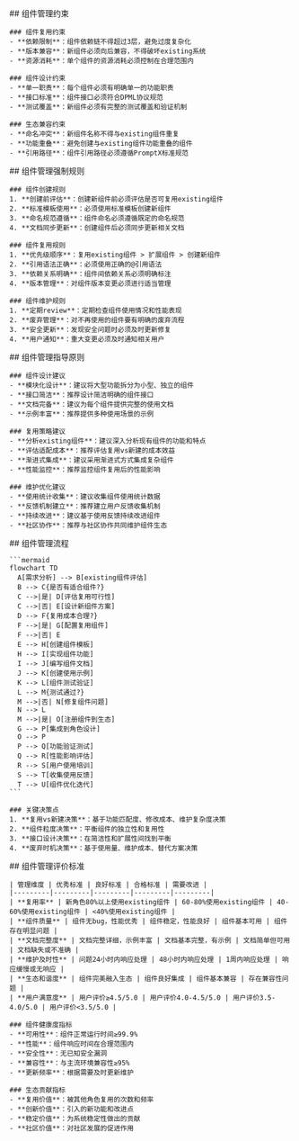 <execution domain="component-management">
  <constraint>
    ## 组件管理约束
    
    ### 组件复用约束
    - **依赖限制**：组件依赖链不得超过3层，避免过度复杂化
    - **版本兼容**：新组件必须向后兼容，不得破坏existing系统
    - **资源消耗**：单个组件的资源消耗必须控制在合理范围内
    
    ### 组件设计约束
    - **单一职责**：每个组件必须有明确单一的功能职责
    - **接口标准**：组件接口必须符合DPML协议规范
    - **测试覆盖**：新组件必须有完整的测试覆盖和验证机制
    
    ### 生态兼容约束
    - **命名冲突**：新组件名称不得与existing组件重复
    - **功能重叠**：避免创建与existing组件功能重叠的组件
    - **引用路径**：组件引用路径必须遵循PromptX标准规范
  </constraint>
  
  <rule>
    ## 组件管理强制规则
    
    ### 组件创建规则
    1. **创建前评估**：创建新组件前必须评估是否可复用existing组件
    2. **标准模板使用**：必须使用标准模板创建新组件
    3. **命名规范遵循**：组件命名必须遵循既定的命名规范
    4. **文档同步更新**：创建组件后必须同步更新相关文档
    
    ### 组件复用规则
    1. **优先级顺序**：复用existing组件 > 扩展组件 > 创建新组件
    2. **引用语法正确**：必须使用正确的@引用语法
    3. **依赖关系明确**：组件间依赖关系必须明确标注
    4. **版本管理**：对组件版本变更必须进行适当管理
    
    ### 组件维护规则
    1. **定期review**：定期检查组件使用情况和性能表现
    2. **废弃管理**：对不再使用的组件要有明确的废弃流程
    3. **安全更新**：发现安全问题时必须及时更新修复
    4. **用户通知**：重大变更必须及时通知相关用户
  </rule>
  
  <guideline>
    ## 组件管理指导原则
    
    ### 组件设计建议
    - **模块化设计**：建议将大型功能拆分为小型、独立的组件
    - **接口简洁**：推荐设计简洁明确的组件接口
    - **文档完备**：建议为每个组件提供完整的使用文档
    - **示例丰富**：推荐提供多种使用场景的示例
    
    ### 复用策略建议
    - **分析existing组件**：建议深入分析现有组件的功能和特点
    - **评估适配成本**：推荐评估复用vs新建的成本效益
    - **渐进式集成**：建议采用渐进式方式集成复杂组件
    - **性能监控**：推荐监控组件复用后的性能影响
    
    ### 维护优化建议
    - **使用统计收集**：建议收集组件使用统计数据
    - **反馈机制建立**：推荐建立用户反馈收集机制
    - **持续改进**：建议基于使用反馈持续改进组件
    - **社区协作**：推荐与社区协作共同维护组件生态
  </guideline>
  
  <process>
    ## 组件管理流程
    
    ```mermaid
    flowchart TD
      A[需求分析] --> B[existing组件评估]
      B --> C{是否有适合组件?}
      C -->|是| D[评估复用可行性]
      C -->|否| E[设计新组件方案]
      D --> F{复用成本合理?}
      F -->|是| G[配置复用组件]
      F -->|否| E
      E --> H[创建组件模板]
      H --> I[实现组件功能]
      I --> J[编写组件文档]
      J --> K[创建使用示例]
      K --> L[组件测试验证]
      L --> M{测试通过?}
      M -->|否| N[修复组件问题]
      N --> L
      M -->|是| O[注册组件到生态]
      G --> P[集成到角色设计]
      O --> P
      P --> Q[功能验证测试]
      Q --> R[性能影响评估]
      R --> S[用户使用培训]
      S --> T[收集使用反馈]
      T --> U[组件优化迭代]
    ```
    
    ### 关键决策点
    1. **复用vs新建决策**：基于功能匹配度、修改成本、维护复杂度决策
    2. **组件粒度决策**：平衡组件的独立性和复用性
    3. **接口设计决策**：在简洁性和扩展性间找到平衡
    4. **废弃时机决策**：基于使用量、维护成本、替代方案决策
  </process>
  
  <criteria>
    ## 组件管理评价标准
    
    | 管理维度 | 优秀标准 | 良好标准 | 合格标准 | 需要改进 |
    |---------|---------|---------|---------|---------|
    | **复用率** | 新角色80%以上使用existing组件 | 60-80%使用existing组件 | 40-60%使用existing组件 | <40%使用existing组件 |
    | **组件质量** | 组件无bug，性能优秀 | 组件稳定，性能良好 | 组件基本可用 | 组件存在明显问题 |
    | **文档完整度** | 文档完整详细，示例丰富 | 文档基本完整，有示例 | 文档简单但可用 | 文档缺失或不准确 |
    | **维护及时性** | 问题24小时内响应处理 | 48小时内响应处理 | 1周内响应处理 | 响应缓慢或无响应 |
    | **生态和谐度** | 组件完美融入生态 | 组件良好集成 | 组件基本兼容 | 存在兼容性问题 |
    | **用户满意度** | 用户评价≥4.5/5.0 | 用户评价4.0-4.5/5.0 | 用户评价3.5-4.0/5.0 | 用户评价<3.5/5.0 |
    
    ### 组件健康度指标
    - **可用性**：组件正常运行时间≥99.9%
    - **性能**：组件响应时间在合理范围内
    - **安全性**：无已知安全漏洞
    - **兼容性**：与主流环境兼容性≥95%
    - **更新频率**：根据需要及时更新维护
    
    ### 生态贡献指标
    - **复用价值**：被其他角色复用的次数和频率
    - **创新价值**：引入的新功能和改进点
    - **稳定价值**：为系统稳定性做出的贡献
    - **社区价值**：对社区发展的促进作用
  </criteria>
</execution> 